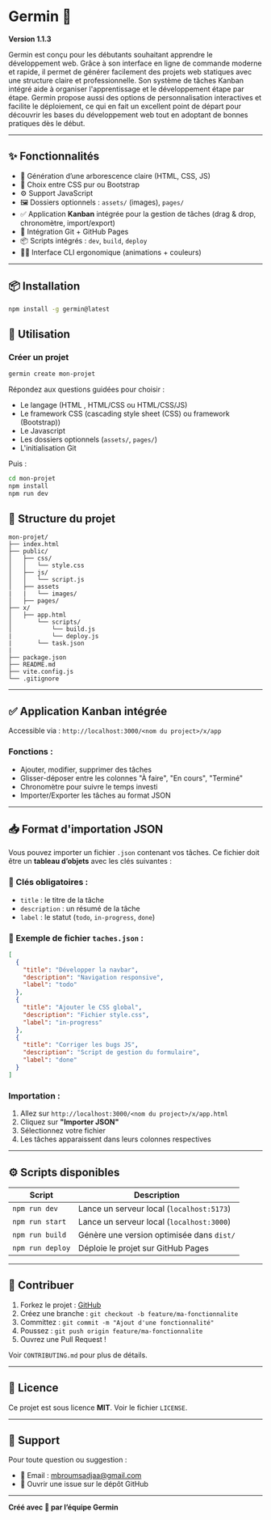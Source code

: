 # Germin 🌱 

**Version 1.1.3**

Germin est conçu pour les débutants souhaitant apprendre le développement web. Grâce à son interface en ligne de commande moderne et rapide, il permet de générer facilement des projets web statiques avec une structure claire et professionnelle. Son système de tâches Kanban intégré aide à organiser l'apprentissage et le développement étape par étape. Germin propose aussi des options de personnalisation interactives et facilite le déploiement, ce qui en fait un excellent point de départ pour découvrir les bases du développement web tout en adoptant de bonnes pratiques dès le début.

---

## ✨ Fonctionnalités

- 📁 Génération d’une arborescence claire (HTML, CSS, JS)
- 🎨 Choix entre CSS pur ou Bootstrap
- ⚙️ Support JavaScript
- 🖼️ Dossiers optionnels : `assets/` (images), `pages/`
- ✅ Application **Kanban** intégrée pour la gestion de tâches (drag & drop, chronomètre, import/export)
- 🐙 Intégration Git + GitHub Pages
- 📦 Scripts intégrés : `dev`, `build`, `deploy`
- 🧑‍💻 Interface CLI ergonomique (animations + couleurs)

---

## 📦 Installation

```bash
npm install -g germin@latest
```

## 🚀 Utilisation

### Créer un projet

```bash
germin create mon-projet
```

Répondez aux questions guidées pour choisir :

- Le langage (HTML , HTML/CSS ou HTML/CSS/JS)
- Le framework CSS (cascading style sheet (CSS) ou framework (Bootstrap))
- Le Javascript 
- Les dossiers optionnels (`assets/`, `pages/`)
- L'initialisation Git

Puis :

```bash
cd mon-projet
npm install
npm run dev
```

## 🔧 Structure du projet

```
mon-projet/
├── index.html
├── public/
│   ├── css/
│   │   └── style.css
│   ├── js/
│   │   └── script.js
│   ├── assets
|   |   └── images/
│   ├── pages/
├── x/
│   ├── app.html
│       └── scripts/
│           └── build.js
|           └── deploy.js
|       └── task.json
|
├── package.json
├── README.md
├── vite.config.js
└── .gitignore
```

---

## ✅ Application Kanban intégrée

Accessible via : `http://localhost:3000/<nom du project>/x/app`

### Fonctions :

- Ajouter, modifier, supprimer des tâches
- Glisser-déposer entre les colonnes "À faire", "En cours", "Terminé"
- Chronomètre pour suivre le temps investi
- Importer/Exporter les tâches au format JSON

---

## 📥 Format d'importation JSON

Vous pouvez importer un fichier `.json` contenant vos tâches. Ce fichier doit être un **tableau d’objets** avec les clés suivantes :

### 🔑 Clés obligatoires :

- `title` : le titre de la tâche  
- `description` : un résumé de la tâche  
- `label` : le statut (`todo`, `in-progress`, `done`)

### 🧾 Exemple de fichier `taches.json` :

```json
[
  {
    "title": "Développer la navbar",
    "description": "Navigation responsive",
    "label": "todo"
  },
  {
    "title": "Ajouter le CSS global",
    "description": "Fichier style.css",
    "label": "in-progress"
  },
  {
    "title": "Corriger les bugs JS",
    "description": "Script de gestion du formulaire",
    "label": "done"
  }
]
```

### Importation :

1. Allez sur `http://localhost:3000/<nom du project>/x/app.html`
2. Cliquez sur **"Importer JSON"**
3. Sélectionnez votre fichier
4. Les tâches apparaissent dans leurs colonnes respectives

---

## ⚙️ Scripts disponibles

| Script           | Description                               |
| ---------------- | ----------------------------------------- |
| `npm run dev`    | Lance un serveur local (`localhost:5173`) |
| `npm run start`  | Lance un serveur local (`localhost:3000`) |
| `npm run build`  | Génère une version optimisée dans `dist/` |
| `npm run deploy` | Déploie le projet sur GitHub Pages        |

---

## 🤝 Contribuer

1. Forkez le projet : [GitHub](https://github.com/mbroumsadja/germin)
2. Créez une branche : `git checkout -b feature/ma-fonctionnalite`
3. Committez : `git commit -m "Ajout d'une fonctionnalité"`
4. Poussez : `git push origin feature/ma-fonctionnalite`
5. Ouvrez une Pull Request !

Voir `CONTRIBUTING.md` pour plus de détails.

---

## 📄 Licence


Ce projet est sous licence **MIT**. Voir le fichier `LICENSE`.

---

## 💬 Support

Pour toute question ou suggestion :

- 📧 Email : [mbroumsadjaa@gmail.com](mailto:mbroumsadjaa@gmail.com)
- 🐛 Ouvrir une issue sur le dépôt GitHub

---

**Créé avec 💚 par l’équipe Germin**
